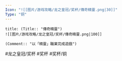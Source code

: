 ```yaml
---
Icon: "![[图片/游戏攻略/龙之皇冠/奖杯/傳奇精靈.png|30]]"
Type: "铜"
---
```

```ad-common-bronze-trophy
title: (Title:: "傳奇精靈")
![[图片/游戏攻略/龙之皇冠/奖杯/傳奇精靈.png|100]]

(Comment:: "以「精靈」職業完成遊戲")
```

#龙之皇冠/奖杯 #奖杯 #奖杯/铜
